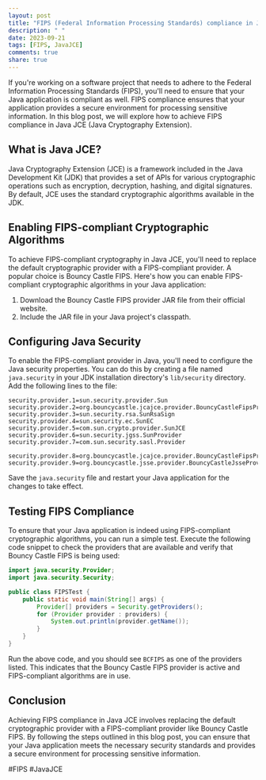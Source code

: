 ```yaml
---
layout: post
title: "FIPS (Federal Information Processing Standards) compliance in Java JCE"
description: " "
date: 2023-09-21
tags: [FIPS, JavaJCE]
comments: true
share: true
---
```


If you're working on a software project that needs to adhere to the Federal Information Processing Standards (FIPS), you'll need to ensure that your Java application is compliant as well. FIPS compliance ensures that your application provides a secure environment for processing sensitive information. In this blog post, we will explore how to achieve FIPS compliance in Java JCE (Java Cryptography Extension).

## What is Java JCE?

Java Cryptography Extension (JCE) is a framework included in the Java Development Kit (JDK) that provides a set of APIs for various cryptographic operations such as encryption, decryption, hashing, and digital signatures. By default, JCE uses the standard cryptographic algorithms available in the JDK.

## Enabling FIPS-compliant Cryptographic Algorithms

To achieve FIPS-compliant cryptography in Java JCE, you'll need to replace the default cryptographic provider with a FIPS-compliant provider. A popular choice is Bouncy Castle FIPS. Here's how you can enable FIPS-compliant cryptographic algorithms in your Java application:

1. Download the Bouncy Castle FIPS provider JAR file from their official website.
2. Include the JAR file in your Java project's classpath.

## Configuring Java Security

To enable the FIPS-compliant provider in Java, you'll need to configure the Java security properties. You can do this by creating a file named `java.security` in your JDK installation directory's `lib/security` directory. Add the following lines to the file:

```
security.provider.1=sun.security.provider.Sun
security.provider.2=org.bouncycastle.jcajce.provider.BouncyCastleFipsProvider
security.provider.3=sun.security.rsa.SunRsaSign
security.provider.4=sun.security.ec.SunEC
security.provider.5=com.sun.crypto.provider.SunJCE
security.provider.6=sun.security.jgss.SunProvider
security.provider.7=com.sun.security.sasl.Provider

security.provider.8=org.bouncycastle.jcajce.provider.BouncyCastleFipsProvider
security.provider.9=org.bouncycastle.jsse.provider.BouncyCastleJsseProvider
```

Save the `java.security` file and restart your Java application for the changes to take effect.

## Testing FIPS Compliance

To ensure that your Java application is indeed using FIPS-compliant cryptographic algorithms, you can run a simple test. Execute the following code snippet to check the providers that are available and verify that Bouncy Castle FIPS is being used:

```java
import java.security.Provider;
import java.security.Security;

public class FIPSTest {
    public static void main(String[] args) {
        Provider[] providers = Security.getProviders();
        for (Provider provider : providers) {
            System.out.println(provider.getName());
        }
    }
}
```

Run the above code, and you should see `BCFIPS` as one of the providers listed. This indicates that the Bouncy Castle FIPS provider is active and FIPS-compliant algorithms are in use.

## Conclusion

Achieving FIPS compliance in Java JCE involves replacing the default cryptographic provider with a FIPS-compliant provider like Bouncy Castle FIPS. By following the steps outlined in this blog post, you can ensure that your Java application meets the necessary security standards and provides a secure environment for processing sensitive information.

#FIPS #JavaJCE